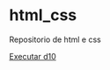 # html_css
Repositorio de html e css


<a href="https://osidharta.github.io/html_css/Desafios/d10/android.html">Executar d10</a>